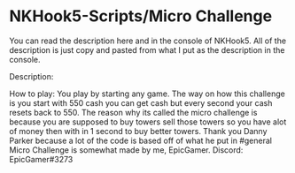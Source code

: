 # NKHook5-Scripts/Micro Challenge

You can read the description here and in the console of NKHook5. All of the 
description is just copy and pasted from what I put as the description in the console.

Description:

How to play:
You play by starting any game. The way on how this challenge is you start with 550 cash
you can get cash but every second your cash resets back to 550. The reason why its
called the micro challenge is because you are supposed to buy towers sell those towers
so you have alot of money then with in 1 second to buy better towers.
Thank you Danny Parker because a lot of the code is based off of what he put in #general
Micro Challenge is somewhat made by me, EpicGamer. Discord: EpicGamer#3273
